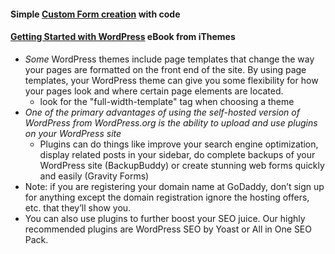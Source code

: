 #### Simple [Custom Form creation](https://www.inkthemes.com/how-you-can-easily-create-customized-form-in-wordpress/) with code

#### [Getting Started with WordPress](https://ithemes.com/wp-content/uploads/downloads/2015/10/getting-started-with-WordPress-ebook.pdf) eBook from iThemes
* *Some* WordPress themes include page templates that change the way your pages are formatted on the front end of the site. By using page templates, your WordPress theme can give you some flexibility for how your pages look and where certain page elements are located.
  * look for the "full-width-template" tag when choosing a theme
* *One of the primary advantages of using the self-hosted version of WordPress from WordPress.org is the ability to upload and use plugins on your WordPress site*
  * Plugins can do things like improve your search engine optimization, display related posts in your sidebar, do complete backups of your WordPress site (BackupBuddy) or create stunning web forms quickly and easily (Gravity Forms)
* Note: if you are registering your domain name at GoDaddy, don’t sign up for anything except the domain registration ignore the hosting offers, etc. that they’ll show you.
* You can also use plugins to further boost your SEO juice. Our highly recommended plugins are WordPress SEO by Yoast or All in One SEO Pack.